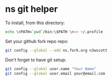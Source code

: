 # ns git helper

To install, from this directory: 

```bash
echo \nPATH=`pwd`/bin:\$PATH \n>> ~/.profile
```

Set your github fork repo repo:

```bash
git config --global --add ns.fork.org n3wscott
```

Don't forget to have git setup:

```bash
git config --global user.name "Your Name"
git config --global user.email your@email.com
```




